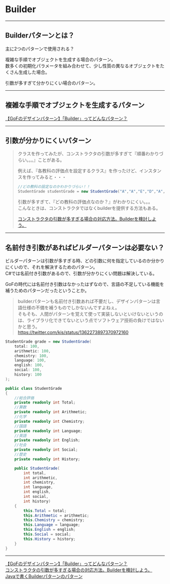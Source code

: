 # Builder

---

## Builderパターンとは？

主に2つのパターンで使用される？

複雑な手順でオブジェクトを生成する場合のパターン。  
数多くの初期化パラメータを組み合わせて、少し性質の異なるオブジェクトをたくさん生成した場合。  

引数が多すぎて分かりにくい場合のパターン。  

---

## 複雑な手順でオブジェクトを生成するパターン

[【GoFのデザインパターン】「Builder」ってどんなパターン？](http://www.code-magagine.com/?p=2674)  

---

## 引数が分かりにくいパターン

>クラスを作ってみたが、コンストラクタの引数が多すぎて『順番わかりづらい。。。』ことがある。  
>
>例えば、『各教科の評価点を設定するクラス』を作ったけど、インスタンスを作ってみると・・・
>
>``` java
>//どの教科の設定なのかわかりづらい！！
>StudentGrade studentGrade = new StudentGrade("A","A","E","D","A","B","B");
>```
>
>引数が多すぎて、『どの教科の評価点なのか？』がわかりにくい。。。  
>こんなときは、コンストラクタではなくbuilderを提供する方法もある。  
>
>[コンストラクタの引数が多すぎる場合の対応方法。Builderを検討しよう。](http://java-study.blog.jp/archives/1030064889.html)  

---

## 名前付き引数があればビルダーパターンは必要ない？

ビルダーパターンは引数が多すぎる時、どの引数に何を指定しているのか分かりにくいので、それを解決するためのパターン。  
C#では名前付き引数があるので、引数が分かりにくい問題は解決している。  

GoFの時代には名前付き引数はなかったはずなので、言語の不足している機能を補うためのパターンだったということか。  

>builderパターンも名前付き引数あれば不要だし、デザインパターンは言語仕様の不備を補うものでしかないんですよねぇ。  
そもそも、人間がパターンを覚えて使って実装しないといけないというのは、ライブラリ化できてないという点でソフトウェア技術の負けではないかと思う。  
<https://twitter.com/kis/status/1362273897370972160>  

``` cs
StudentGrade grade = new StudentGrade(
    total: 100,
    arithmetic: 100,
    chemistry: 100,
    language: 100,
    english: 100,
    social: 100,
    history: 100
);

public class StudentGrade
{
    //総合評価
    private readonly int Total;
    //算数
    private readonly int Arithmetic;
    //化学
    private readonly int Chemistry;
    //国語
    private readonly int Language;
    //英語
    private readonly int English;
    //社会
    private readonly int Social;
    //歴史
    private readonly int History;

    public StudentGrade(
        int total,
        int arithmetic,
        int chemistry,
        int language,
        int english,
        int social,
        int history)
    {
        this.Total = total;
        this.Arithmetic = arithmetic;
        this.Chemistry = chemistry;
        this.Language = language;
        this.English = english;
        this.Social = social;
        this.History = history;
    }
}
```

---

[【GoFのデザインパターン】「Builder」ってどんなパターン？](http://www.code-magagine.com/?p=2674)  
[コンストラクタの引数が多すぎる場合の対応方法。Builderを検討しよう。](http://java-study.blog.jp/archives/1030064889.html)  
[Javaで書くBuilderパターンのパターン](https://qiita.com/disc99/items/840cf9936687f97a482b)  
